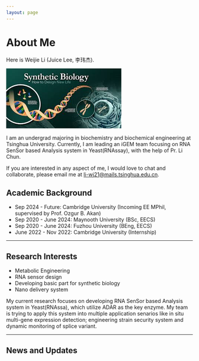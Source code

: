 ```yaml
---
layout: page
---
```


# About Me

Here is Weijie Li (Juice Lee, 李玮杰).

![syntheticbiology](./syntheticbiology.jpeg)

I am an undergrad majoring in biochemistry and biochemical engineering at Tsinghua University. Currently, I am leading an iGEM team focusing on RNA SenSor based Analysis system in Yeast(RNAssay), with the help of Pr. Li Chun.

If you are interested in any aspect of me, I would love to chat and collaborate, please email me at li-wj21@mails.tsinghua.edu.cn.

## Academic Background

- Sep 2024 - Future: Cambridge University (Incoming EE MPhil, supervised by Prof. Ozgur B. Akan)
- Sep 2020 - June 2024: Maynooth University (BSc, EECS)
- Sep 2020 - June 2024: Fuzhou University (BEng, EECS)
- June 2022 - Nov 2022: Cambridge University (Internship)

---

## Research Interests

- Metabolic Engineering
- RNA sensor design
- Developing basic part for synthetic biology
- Nano delivery system

My current research focuses on developing RNA SenSor based Analysis system in Yeast(RNAssa), which utilize ADAR as the key enzyme. My team is trying to apply this system into multiple application senarios like in situ multi-gene expression detection; engineering strain security system and dynamic monitoring of splice variant.

---

## News and Updates



